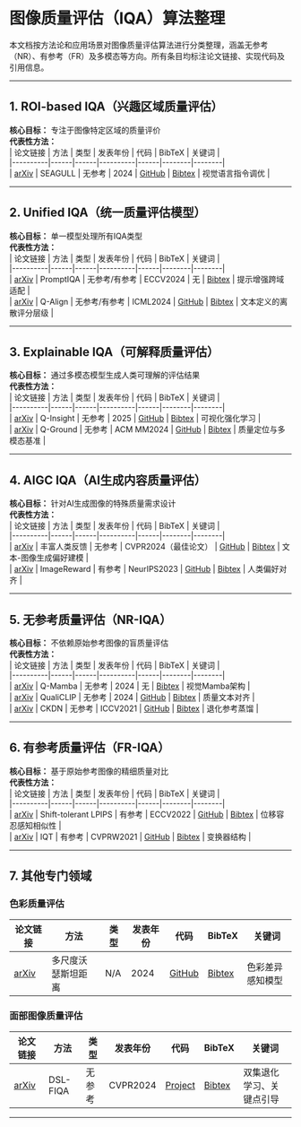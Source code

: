 # 图像质量评估（IQA）算法整理

本文档按方法论和应用场景对图像质量评估算法进行分类整理，涵盖无参考（NR）、有参考（FR）及多模态等方向。所有条目均标注论文链接、实现代码及引用信息。

---

## 1. ROI-based IQA（兴趣区域质量评估）  
**核心目标：** 专注于图像特定区域的质量评价  
**代表性方法：**  
| 论文链接 | 方法 | 类型 | 发表年份 | 代码 | BibTeX | 关键词 |  
|----------|------|------|----------|------|--------|--------|  
| [arXiv](https://arxiv.org/abs/2411.10161) | SEAGULL | 无参考 | 2024 | [GitHub](https://github.com/chencn2020/SEAGULL) | [Bibtex](./iqa_ref.bib#L1081-L1089) | 视觉语言指令调优 |  

---

## 2. Unified IQA（统一质量评估模型）  
**核心目标：** 单一模型处理所有IQA类型  
**代表性方法：**  
| 论文链接 | 方法 | 类型 | 发表年份 | 代码 | BibTeX | 关键词 |  
|----------|------|------|----------|------|--------|--------|  
| [arXiv](https://arxiv.org/abs/2403.04993) | PromptIQA | 无参考/有参考 | ECCV2024 | 无 | [Bibtex](./iqa_ref.bib#L931-L938) | 提示增强跨域适配 |  
| [arXiv](https://arxiv.org/abs/2312.17090) | Q-Align | 无参考/有参考 | ICML2024 | [GitHub](https://github.com/TianheWu/MLLMs-for-IQA) | [Bibtex](./iqa_ref.bib#L867-L874) | 文本定义的离散评分层级 |  

---

## 3. Explainable IQA（可解释质量评估）  
**核心目标：** 通过多模态模型生成人类可理解的评估结果  
**代表性方法：**  
| 论文链接 | 方法 | 类型 | 发表年份 | 代码 | BibTeX | 关键词 |  
|----------|------|------|----------|------|--------|--------|  
| [arXiv](https://arxiv.org/pdf/2503.22679) | Q-Insight | 无参考 | 2025 | [GitHub](https://github.com/lwq20020127/Q-Insight) | [Bibtex](./iqa_ref.bib#L1107-L1112) | 可视化强化学习 |  
| [arXiv](https://arxiv.org/abs/2407.17035) | Q-Ground | 无参考 | ACM MM2024 | [GitHub](https://github.com/Q-Future/Q-Ground) | [Bibtex](./iqa_ref.bib#L1002-L1007) | 质量定位与多模态基准 |  

---

## 4. AIGC IQA（AI生成内容质量评估）  
**核心目标：** 针对AI生成图像的特殊质量需求设计  
**代表性方法：**  
| 论文链接 | 方法 | 类型 | 发表年份 | 代码 | BibTeX | 关键词 |  
|----------|------|------|----------|------|--------|--------|  
| [arXiv](https://arxiv.org/abs/2312.10240) | 丰富人类反馈 | 无参考 | CVPR2024（最佳论文） | [GitHub](https://github.com/google-research-datasets/richhf-18k) | [Bibtex](./iqa_ref.bib#L1067-L1072) | 文本-图像生成偏好建模 |  
| [arXiv](https://arxiv.org/abs/2304.05977) | ImageReward | 有参考 | NeurIPS2023 | [GitHub](https://github.com/THUDM/ImageReward) | [Bibtex](./iqa_ref.bib#L817-L822) | 人类偏好对齐 |  

---

## 5. 无参考质量评估（NR-IQA）  
**核心目标：** 不依赖原始参考图像的盲质量评估  
**代表性方法：**  
| 论文链接 | 方法 | 类型 | 发表年份 | 代码 | BibTeX | 关键词 |  
|----------|------|------|----------|------|--------|--------|  
| [arXiv](https://arxiv.org/abs/2406.09546) | Q-Mamba | 无参考 | 2024 | 无 | [Bibtex](./iqa_ref.bib#L980-L986) | 视觉Mamba架构 |  
| [arXiv](https://arxiv.org/abs/2403.11176) | QualiCLIP | 无参考 | 2024 | [GitHub](https://github.com/miccunifi/QualiCLIP) | [Bibtex](./iqa_ref.bib#L950-L955) | 质量文本对齐 |  
| [arXiv](https://arxiv.org/abs/2108.07948) | CKDN | 无参考 | ICCV2021 | [GitHub](https://github.com/researchmm/CKDN) | [Bibtex](./iqa_ref.bib#L752-L761) | 退化参考蒸馏 |  

---

## 6. 有参考质量评估（FR-IQA）  
**核心目标：** 基于原始参考图像的精细质量对比  
**代表性方法：**  
| 论文链接 | 方法 | 类型 | 发表年份 | 代码 | BibTeX | 关键词 |  
|----------|------|------|----------|------|--------|--------|  
| [arXiv](https://arxiv.org/abs/2211.05215) | Shift-tolerant LPIPS | 有参考 | ECCV2022 | [GitHub](https://github.com/abhijay9/ShiftTolerant-LPIPS) | [Bibtex](./iqa_ref.bib#L931-L938) | 位移容忍感知相似性 |  
| [arXiv](https://arxiv.org/abs/2104.14730) | IQT | 有参考 | CVPRW2021 | [GitHub](https://github.com/anse3832/IQT) | [Bibtex](./iqa_ref.bib#L713-L721) | 变换器结构 |  

---

## 7. 其他专门领域  
### 色彩质量评估  
| 论文链接 | 方法 | 类型 | 发表年份 | 代码 | BibTeX | 关键词 |  
|----------|------|------|----------|------|--------|--------|  
| [arXiv](https://arxiv.org/abs/2407.10181) | 多尺度沃瑟斯坦距离 | N/A | 2024 | [GitHub](https://github.com/real-hjq/MS-SWD) | [Bibtex](./iqa_ref.bib#L1051-L1058) | 色彩差异感知模型 |  

### 面部图像质量评估  
| 论文链接 | 方法 | 类型 | 发表年份 | 代码 | BibTeX | 关键词 |  
|----------|------|------|----------|------|--------|--------|  
| [arXiv](https://arxiv.org/abs/2406.09622) | DSL-FIQA | 无参考 | CVPR2024 | [Project](https://dsl-fiqa.github.io/) | [Bibtex](./iqa_ref.bib#L973-L978) | 双集退化学习、关键点引导 |  

---

